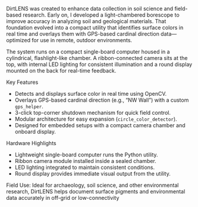 DirtLENS was created to enhance data collection in soil science and field-based research. Early on, I developed a light-chambered borescope to improve accuracy in analyzing soil and geological materials. That foundation evolved into a compact utility that identifies surface colors in real time and overlays them with GPS-based cardinal direction data—optimized for use in remote, outdoor environments.

The system runs on a compact single-board computer housed in a cylindrical, flashlight-like chamber. A ribbon-connected camera sits at the top, with internal LED lighting for consistent illumination and a round display mounted on the back for real-time feedback.

Key Features
- Detects and displays surface color in real time using OpenCV.
- Overlays GPS-based cardinal direction (e.g., “NW Wall”) with a custom `gps_helper`.
- 3-click top-corner shutdown mechanism for quick field control.
- Modular architecture for easy expansion (`circle_color_detector`).
- Designed for embedded setups with a compact camera chamber and onboard display.

Hardware Highlights
- Lightweight single-board computer runs the Python utility.
- Ribbon camera module installed inside a sealed chamber.
- LED lighting integrated to maintain consistent conditions.
- Round display provides immediate visual output from the utility.



Field Use:
Ideal for archaeology, soil science, and other environmental research, DirtLENS helps document surface pigments and environmental data accurately in off-grid or low-connectivity
